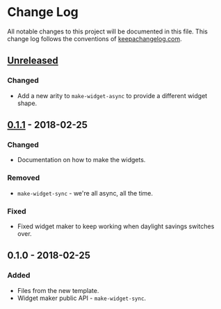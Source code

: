 # Change Log
All notable changes to this project will be documented in this file. This change log follows the conventions of [keepachangelog.com](http://keepachangelog.com/).

## [Unreleased]
### Changed
- Add a new arity to `make-widget-async` to provide a different widget shape.

## [0.1.1] - 2018-02-25
### Changed
- Documentation on how to make the widgets.

### Removed
- `make-widget-sync` - we're all async, all the time.

### Fixed
- Fixed widget maker to keep working when daylight savings switches over.

## 0.1.0 - 2018-02-25
### Added
- Files from the new template.
- Widget maker public API - `make-widget-sync`.

[Unreleased]: https://github.com/your-name/join-process/compare/0.1.1...HEAD
[0.1.1]: https://github.com/your-name/join-process/compare/0.1.0...0.1.1
